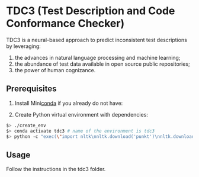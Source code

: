 # <b>TDC3</b> (<b>T</b>est <b>D</b>escription and <b>C</b>ode <b>C</b>onformance <b>C</b>hecker)

TDC3 is a neural-based approach to predict inconsistent test descriptions by leveraging:

 1. the advances in natural language processing and machine learning;
 2. the abundance of test data available in open source public repositories;
 3. the power of human cognizance.

## Prerequisites

1. Install Mini[conda](https://conda.io/projects/conda/en/latest/user-guide/install/linux.html) if you already do not have:

2. Create Python virtual environment with dependencies:

```bash
$> ./create_env
$> conda activate tdc3 # name of the environment is tdc3
$> python -c "exec(\"import nltk\nnltk.download('punkt')\nnltk.download('stopwords')\")"
```

## Usage

Follow the instructions in the tdc3 folder. 

